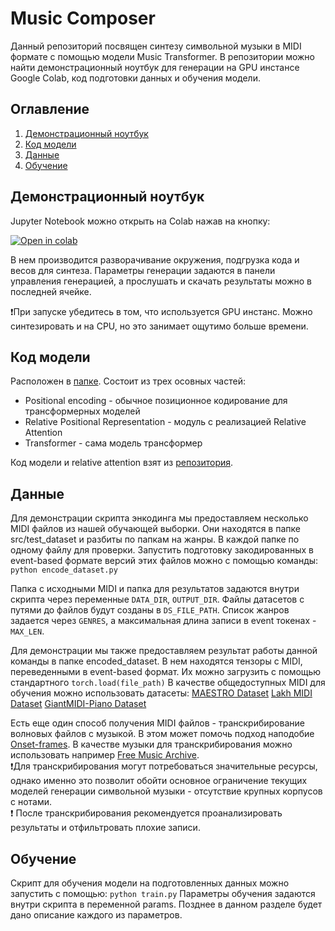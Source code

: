 # Music Composer
Данный репозиторий посвящен синтезу символьной музыки в MIDI формате с помощью модели Music Transformer. В репозитории можно найти демонстрационный ноутбук для генерации на GPU инстансе Google Colab, код подготовки данных и обучения модели.

## Оглавление
1. [Демонстрационный ноутбук](#демонстрационный-ноутбук)
2. [Код модели](#код-модели)
3. [Данные](#данные)
4. [Обучение](#обучение)


## Демонстрационный ноутбук

Jupyter Notebook можно открыть на Colab нажав на кнопку:

[![Open in colab](https://colab.research.google.com/assets/colab-badge.svg)](https://colab.research.google.com/github/ai-forever/music-composer/blob/main/src/Music_Composer_Demo_Colab_ru.ipynb)

В нем производится разворачивание окружения, подгрузка кода и весов для синтеза. Параметры генерации задаются в панели управления генерацией, а прослушать и скачать результаты можно в последней ячейке. 

❗При запуске убедитесь в том, что используется GPU инстанс. Можно синтезировать и на CPU, но это занимает ощутимо больше времени.

## Код модели
Расположен в [папке](https://github.com/ai-forever/music-composer/tree/main/src/lib/model). 
Состоит из трех осовных частей:
- Positional encoding - обычное позиционное кодирование для трансформерных моделей
- Relative Positional Representation - модуль с реализацией Relative Attention
- Transformer - сама модель трансформер  

Код модели и relative attention взят из [репозитория](https://github.com/gwinndr/MusicTransformer-Pytorch).

## Данные
Для демонстрации скрипта энкодинга мы предоставляем несколько MIDI файлов из нашей обучающей выборки. Они находятся в папке src/test_dataset и разбиты по папкам на жанры. В каждой папке по одному файлу для проверки. Запустить подготовку закодированных в event-based формате версий этих файлов можно с помощью команды:
```python encode_dataset.py```

Папка с исходными MIDI и папка для результатов задаются внутри скрипта через переменные `DATA_DIR`, `OUTPUT_DIR`. Файлы датасетов с путями до файлов будут созданы в `DS_FILE_PATH`. Список жанров задается через `GENRES`, а максимальная длина записи в event токенах - `MAX_LEN`.

Для демонстрации мы также предоставляем результат работы данной команды в папке encoded_dataset. В нем находятся тензоры с MIDI, переведенными в event-based формат. Их можно загрузить с помощью стандартного `torch.load(file_path)`
В качестве общедоступных MIDI для обучения можно использовать датасеты:
[MAESTRO Dataset](https://magenta.tensorflow.org/datasets/maestro)
[Lakh MIDI Dataset](https://colinraffel.com/projects/lmd/)
[GiantMIDI-Piano Dataset](https://github.com/bytedance/GiantMIDI-Piano)

Есть еще один способ получения MIDI файлов - транскрибирование волновых файлов с музыкой. В этом может помочь подход наподобие [Onset-frames](https://magenta.tensorflow.org/onsets-frames).
В качестве музыки для транскрибирования можно использовать например [Free Music Archive](https://github.com/mdeff/fma).  
❗Для транскрибирования могут потребоваться значительные ресурсы, однако именно это позволит обойти основное ограничение текущих моделей генерации символьной музыки - отсутствие крупных корпусов с нотами.  
❗ После транскрибирования рекомендуется проанализировать результаты и отфильтровать плохие записи.
## Обучение
Скрипт для обучения модели на подготовленных данных можно запустить с помощью:
```python train.py```
Параметры обучения задаются внутри скрипта в переменной params. Позднее в данном разделе будет дано описание каждого из параметров.
